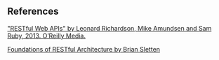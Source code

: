 References
---------------

["RESTful Web APIs" by Leonard Richardson, Mike Amundsen and Sam Ruby, 2013. O’Reilly Media.](https://drive.google.com/file/d/0B9FyLOsn9I34aU9OODJ1cUMxRlk/view?usp=sharing)

[Foundations of RESTful Architecture by Brian Sletten](https://dzone.com/refcardz/rest-foundations-restful)
